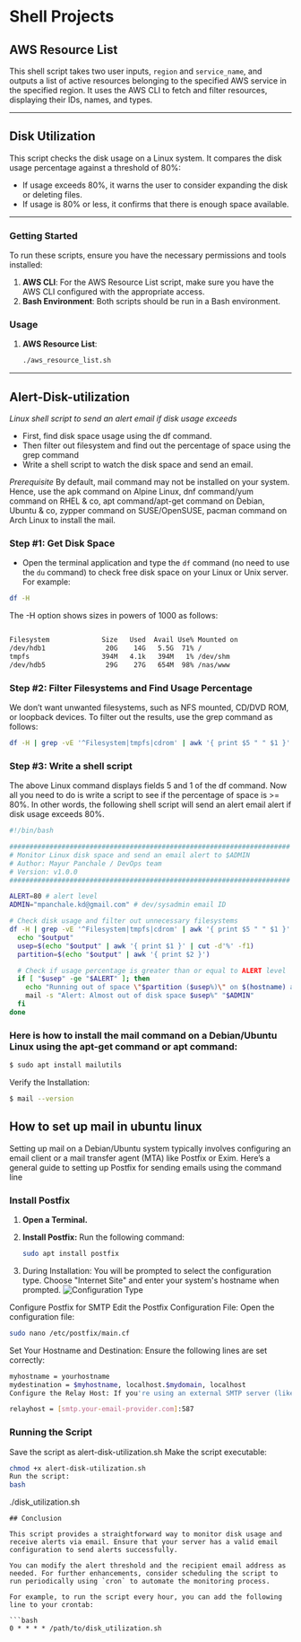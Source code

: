 # Shell Projects

## AWS Resource List

This shell script takes two user inputs, `region` and `service_name`, and outputs a list of active resources belonging to the specified AWS service in the specified region. It uses the AWS CLI to fetch and filter resources, displaying their IDs, names, and types.

---

## Disk Utilization

This script checks the disk usage on a Linux system. It compares the disk usage percentage against a threshold of 80%:

- If usage exceeds 80%, it warns the user to consider expanding the disk or deleting files.
- If usage is 80% or less, it confirms that there is enough space available.

---

### Getting Started

To run these scripts, ensure you have the necessary permissions and tools installed:

1. **AWS CLI**: For the AWS Resource List script, make sure you have the AWS CLI configured with the appropriate access.
2. **Bash Environment**: Both scripts should be run in a Bash environment.

### Usage

1. **AWS Resource List**:
   ```bash
   ./aws_resource_list.sh
---
## Alert-Disk-utilization
_Linux shell script to send an alert email if disk usage exceeds_
+ First, find disk space usage using the df command.
+ Then filter out filesystem and find out the percentage of space using the grep command
+ Write a shell script to watch the disk space and send an email.

*Prerequisite*
By default, mail command may not be installed on your system. Hence, use the apk command on Alpine Linux, dnf command/yum command on RHEL & co, apt command/apt-get command on Debian, Ubuntu & co, zypper command on SUSE/OpenSUSE, pacman command on Arch Linux to install the mail.



### Step #1: Get Disk Space
- Open the terminal application and type the `df` command (no need to use the `du` command) to check free disk space on your Linux or Unix server. For example:

```bash
df -H

```
The -H option shows sizes in powers of 1000 as follows:

```bash

Filesystem             Size   Used  Avail Use% Mounted on
/dev/hdb1               20G    14G   5.5G  71% /
tmpfs                  394M   4.1k   394M   1% /dev/shm
/dev/hdb5               29G    27G   654M  98% /nas/www
```
### Step #2: Filter Filesystems and Find Usage Percentage
We don’t want unwanted filesystems, such as NFS mounted, CD/DVD ROM, or loopback devices. To filter out the results, use the grep command as follows:

```bash
df -H | grep -vE '^Filesystem|tmpfs|cdrom' | awk '{ print $5 " " $1 }'
```
### Step #3: Write a shell script
The above Linux command displays fields 5 and 1 of the df command. Now all you need to do is write a script to see if the percentage of space is >= 80%. In other words, the following shell script will send an alert email alert if disk usage exceeds 80%.

```bash
#!/bin/bash

######################################################################
# Monitor Linux disk space and send an email alert to $ADMIN
# Author: Mayur Panchale / DevOps team
# Version: v1.0.0
######################################################################

ALERT=80 # alert level
ADMIN="mpanchale.kd@gmail.com" # dev/sysadmin email ID

# Check disk usage and filter out unnecessary filesystems
df -H | grep -vE '^Filesystem|tmpfs|cdrom' | awk '{ print $5 " " $1 }' | while read -r output; do
  echo "$output"
  usep=$(echo "$output" | awk '{ print $1 }' | cut -d'%' -f1)
  partition=$(echo "$output" | awk '{ print $2 }')

  # Check if usage percentage is greater than or equal to ALERT level
  if [ "$usep" -ge "$ALERT" ]; then
    echo "Running out of space \"$partition ($usep%)\" on $(hostname) as of $(date)" |
    mail -s "Alert: Almost out of disk space $usep%" "$ADMIN"
  fi
done
```
### Here is how to install the mail command on a Debian/Ubuntu Linux using the apt-get command or apt command:
```bash
$ sudo apt install mailutils
```
Verify the Installation: 
```bash
$ mail --version
```
## How to set up mail in ubuntu linux 
Setting up mail on a Debian/Ubuntu system typically involves configuring an email client or a mail transfer agent (MTA) like Postfix or Exim. Here’s a general guide to setting up Postfix for sending emails using the command line
### Install Postfix

1. **Open a Terminal.**

2. **Install Postfix:**
   Run the following command:
   ```bash
   sudo apt install postfix 
   ```
3. During Installation: You will be prompted to select the configuration type. Choose "Internet Site" and enter your system's hostname when prompted.
![Configuration Type](D:\Learning\Shell\Shell-Projects\Images\mailutils-postfix-configuration.png)

Configure Postfix for SMTP
Edit the Postfix Configuration File: Open the configuration file:

```bash
sudo nano /etc/postfix/main.cf
```
Set Your Hostname and Destination: Ensure the following lines are set correctly:

```bash
myhostname = yourhostname
mydestination = $myhostname, localhost.$mydomain, localhost
Configure the Relay Host: If you're using an external SMTP server (like Gmail), add the following line:
```
```bash
relayhost = [smtp.your-email-provider.com]:587
```
### Running the Script
Save the script as alert-disk-utilization.sh
Make the script executable:

```bash
chmod +x alert-disk-utilization.sh
Run the script:
bash
```
./disk_utilization.sh
```
## Conclusion

This script provides a straightforward way to monitor disk usage and receive alerts via email. Ensure that your server has a valid email configuration to send alerts successfully.

You can modify the alert threshold and the recipient email address as needed. For further enhancements, consider scheduling the script to run periodically using `cron` to automate the monitoring process.

For example, to run the script every hour, you can add the following line to your crontab:

```bash
0 * * * * /path/to/disk_utilization.sh